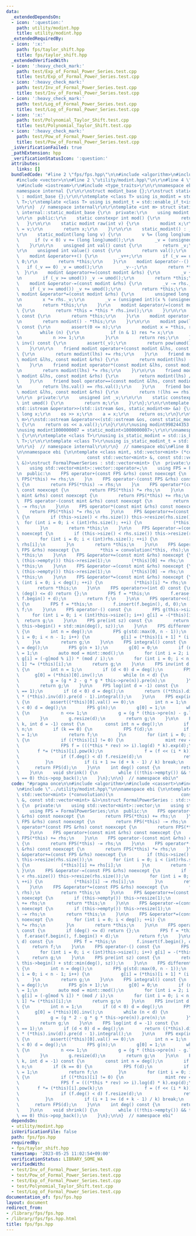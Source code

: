 ```yaml
---
data:
  _extendedDependsOn:
  - icon: ':question:'
    path: utility/modint.hpp
    title: utility/modint.hpp
  _extendedRequiredBy:
  - icon: ':x:'
    path: fps/taylor_shift.hpp
    title: fps/taylor_shift.hpp
  _extendedVerifiedWith:
  - icon: ':heavy_check_mark:'
    path: test/Exp_of_Formal_Power_Series.test.cpp
    title: test/Exp_of_Formal_Power_Series.test.cpp
  - icon: ':heavy_check_mark:'
    path: test/Inv_of_Formal_Power_Series.test.cpp
    title: test/Inv_of_Formal_Power_Series.test.cpp
  - icon: ':heavy_check_mark:'
    path: test/Log_of_Formal_Power_Series.test.cpp
    title: test/Log_of_Formal_Power_Series.test.cpp
  - icon: ':x:'
    path: test/Polynomial_Taylor_Shift.test.cpp
    title: test/Polynomial_Taylor_Shift.test.cpp
  - icon: ':heavy_check_mark:'
    path: test/Pow_of_Formal_Power_Series.test.cpp
    title: test/Pow_of_Formal_Power_Series.test.cpp
  _isVerificationFailed: true
  _pathExtension: hpp
  _verificationStatusIcon: ':question:'
  attributes:
    links: []
  bundledCode: "#line 2 \"fps/fps.hpp\"\n\n#include <algorithm>\n#include <cassert>\n\
    #include <vector>\n\n#line 2 \"utility/modint.hpp\"\n\r\n#line 4 \"utility/modint.hpp\"\
    \n#include <iostream>\r\n#include <type_traits>\r\n\r\nnamespace ebi {\r\n\r\n\
    namespace internal {\r\n\r\nstruct modint_base {};\r\nstruct static_modint_base\
    \ : modint_base {};\r\n\r\ntemplate <class T> using is_modint = std::is_base_of<modint_base,\
    \ T>;\r\ntemplate <class T> using is_modint_t = std::enable_if_t<is_modint<T>::value>;\r\
    \n\r\n}  // namespace internal\r\n\r\ntemplate <int m> struct static_modint :\
    \ internal::static_modint_base {\r\n  private:\r\n    using modint = static_modint;\r\
    \n\r\n  public:\r\n    static constexpr int mod() {\r\n        return m;\r\n \
    \   }\r\n\r\n    static modint raw(int v) {\r\n        modint x;\r\n        x._v\
    \ = v;\r\n        return x;\r\n    }\r\n\r\n    static_modint() : _v(0) {}\r\n\
    \r\n    static_modint(long long v) {\r\n        v %= (long long)umod();\r\n  \
    \      if (v < 0) v += (long long)umod();\r\n        _v = (unsigned int)v;\r\n\
    \    }\r\n\r\n    unsigned int val() const {\r\n        return _v;\r\n    }\r\n\
    \r\n    unsigned int value() const {\r\n        return val();\r\n    }\r\n\r\n\
    \    modint &operator++() {\r\n        _v++;\r\n        if (_v == umod()) _v =\
    \ 0;\r\n        return *this;\r\n    }\r\n    modint &operator--() {\r\n     \
    \   if (_v == 0) _v = umod();\r\n        _v--;\r\n        return *this;\r\n  \
    \  }\r\n    modint &operator+=(const modint &rhs) {\r\n        _v += rhs._v;\r\
    \n        if (_v >= umod()) _v -= umod();\r\n        return *this;\r\n    }\r\n\
    \    modint &operator-=(const modint &rhs) {\r\n        _v -= rhs._v;\r\n    \
    \    if (_v >= umod()) _v += umod();\r\n        return *this;\r\n    }\r\n   \
    \ modint &operator*=(const modint &rhs) {\r\n        unsigned long long x = _v;\r\
    \n        x *= rhs._v;\r\n        _v = (unsigned int)(x % (unsigned long long)umod());\r\
    \n        return *this;\r\n    }\r\n    modint &operator/=(const modint &rhs)\
    \ {\r\n        return *this = *this * rhs.inv();\r\n    }\r\n\r\n    modint operator+()\
    \ const {\r\n        return *this;\r\n    }\r\n    modint operator-() const {\r\
    \n        return modint() - *this;\r\n    }\r\n\r\n    modint pow(long long n)\
    \ const {\r\n        assert(0 <= n);\r\n        modint x = *this, res = 1;\r\n\
    \        while (n) {\r\n            if (n & 1) res *= x;\r\n            x *= x;\r\
    \n            n >>= 1;\r\n        }\r\n        return res;\r\n    }\r\n    modint\
    \ inv() const {\r\n        assert(_v);\r\n        return pow(umod() - 2);\r\n\
    \    }\r\n\r\n    friend modint operator+(const modint &lhs, const modint &rhs)\
    \ {\r\n        return modint(lhs) += rhs;\r\n    }\r\n    friend modint operator-(const\
    \ modint &lhs, const modint &rhs) {\r\n        return modint(lhs) -= rhs;\r\n\
    \    }\r\n    friend modint operator*(const modint &lhs, const modint &rhs) {\r\
    \n        return modint(lhs) *= rhs;\r\n    }\r\n\r\n    friend modint operator/(const\
    \ modint &lhs, const modint &rhs) {\r\n        return modint(lhs) /= rhs;\r\n\
    \    }\r\n    friend bool operator==(const modint &lhs, const modint &rhs) {\r\
    \n        return lhs.val() == rhs.val();\r\n    }\r\n    friend bool operator!=(const\
    \ modint &lhs, const modint &rhs) {\r\n        return !(lhs == rhs);\r\n    }\r\
    \n\r\n  private:\r\n    unsigned int _v;\r\n\r\n    static constexpr unsigned\
    \ int umod() {\r\n        return m;\r\n    }\r\n};\r\n\r\ntemplate <int m>\r\n\
    std::istream &operator>>(std::istream &os, static_modint<m> &a) {\r\n    long\
    \ long x;\r\n    os >> x;\r\n    a = x;\r\n    return os;\r\n}\r\ntemplate <int\
    \ m>\r\nstd::ostream &operator<<(std::ostream &os, const static_modint<m> &a)\
    \ {\r\n    return os << a.val();\r\n}\r\n\r\nusing modint998244353 = static_modint<998244353>;\r\
    \nusing modint1000000007 = static_modint<1000000007>;\r\n\r\nnamespace internal\
    \ {\r\n\r\ntemplate <class T>\r\nusing is_static_modint = std::is_base_of<internal::static_modint_base,\
    \ T>;\r\n\r\ntemplate <class T>\r\nusing is_static_modint_t = std::enable_if_t<is_static_modint<T>::value>;\r\
    \n\r\n}  // namespace internal\r\n\r\n}  // namespace ebi\n#line 8 \"fps/fps.hpp\"\
    \n\nnamespace ebi {\n\ntemplate <class mint, std::vector<mint> (*convolution)(\n\
    \                          const std::vector<mint> &, const std::vector<mint>\
    \ &)>\nstruct FormalPowerSeries : std::vector<mint> {\n  private:\n    using std::vector<mint>::vector;\n\
    \    using std::vector<mint>::vector::operator=;\n    using FPS = FormalPowerSeries;\n\
    \n  public:\n    FPS operator+(const FPS &rhs) const noexcept {\n        return\
    \ FPS(*this) += rhs;\n    }\n    FPS operator-(const FPS &rhs) const noexcept\
    \ {\n        return FPS(*this) -= rhs;\n    }\n    FPS operator*(const FPS &rhs)\
    \ const noexcept {\n        return FPS(*this) *= rhs;\n    }\n\n    FPS operator+(const\
    \ mint &rhs) const noexcept {\n        return FPS(*this) += rhs;\n    }\n\n  \
    \  FPS operator-(const mint &rhs) const noexcept {\n        return FPS(*this)\
    \ -= rhs;\n    }\n\n    FPS operator*(const mint &rhs) const noexcept {\n    \
    \    return FPS(*this) *= rhs;\n    }\n\n    FPS &operator+=(const FPS &rhs) noexcept\
    \ {\n        if (this->size() < rhs.size()) this->resize(rhs.size());\n      \
    \  for (int i = 0; i < (int)rhs.size(); ++i) {\n            (*this)[i] += rhs[i];\n\
    \        }\n        return *this;\n    }\n\n    FPS &operator-=(const FPS &rhs)\
    \ noexcept {\n        if (this->size() < rhs.size()) this->resize(rhs.size());\n\
    \        for (int i = 0; i < (int)rhs.size(); ++i) {\n            (*this)[i] -=\
    \ rhs[i];\n        }\n        return *this;\n    }\n\n    FPS &operator*=(const\
    \ FPS &rhs) noexcept {\n        *this = convolution(*this, rhs);\n        return\
    \ *this;\n    }\n\n    FPS &operator+=(const mint &rhs) noexcept {\n        if\
    \ (this->empty()) this->resize(1);\n        (*this)[0] += rhs;\n        return\
    \ *this;\n    }\n\n    FPS &operator-=(const mint &rhs) noexcept {\n        if\
    \ (this->empty()) this->resize(1);\n        (*this)[0] -= rhs;\n        return\
    \ *this;\n    }\n\n    FPS &operator*=(const mint &rhs) noexcept {\n        for\
    \ (int i = 0; i < deg(); ++i) {\n            (*this)[i] *= rhs;\n        }\n \
    \       return *this;\n    }\n\n    FPS operator>>(int d) const {\n        if\
    \ (deg() <= d) return {};\n        FPS f = *this;\n        f.erase(f.begin(),\
    \ f.begin() + d);\n        return f;\n    }\n\n    FPS operator<<(int d) const\
    \ {\n        FPS f = *this;\n        f.insert(f.begin(), d, 0);\n        return\
    \ f;\n    }\n\n    FPS operator-() const {\n        FPS g(this->size());\n   \
    \     for (int i = 0; i < (int)this->size(); i++) g[i] = -(*this)[i];\n      \
    \  return g;\n    }\n\n    FPS pre(int sz) const {\n        return FPS(this->begin(),\
    \ this->begin() + std::min(deg(), sz));\n    }\n\n    FPS differential() const\
    \ {\n        int n = deg();\n        FPS g(std::max(0, n - 1));\n        for (int\
    \ i = 0; i < n - 1; i++) {\n            g[i] = (*this)[i + 1] * (i + 1);\n   \
    \     }\n        return g;\n    }\n\n    FPS integral() const {\n        int n\
    \ = deg();\n        FPS g(n + 1);\n        g[0] = 0;\n        if (n > 0) g[1]\
    \ = 1;\n        auto mod = mint::mod();\n        for (int i = 2; i <= n; i++)\
    \ g[i] = (-g[mod % i]) * (mod / i);\n        for (int i = 0; i < n; i++) g[i +\
    \ 1] *= (*this)[i];\n        return g;\n    }\n\n    FPS inv(int d = -1) const\
    \ {\n        int n = 1;\n        if (d < 0) d = deg();\n        FPS g(n);\n  \
    \      g[0] = (*this)[0].inv();\n        while (n < d) {\n            n <<= 1;\n\
    \            g = (g * 2 - g * g * this->pre(n)).pre(n);\n        }\n        g.resize(d);\n\
    \        return g;\n    }\n\n    FPS log(int d = -1) const {\n        assert((*this)[0].val()\
    \ == 1);\n        if (d < 0) d = deg();\n        return ((*this).differential()\
    \ * (*this).inv(d)).pre(d - 1).integral();\n    }\n\n    FPS exp(int d = -1) const\
    \ {\n        assert((*this)[0].val() == 0);\n        int n = 1;\n        if (d\
    \ < 0) d = deg();\n        FPS g(n);\n        g[0] = 1;\n        while (n < d)\
    \ {\n            n <<= 1;\n            g = (g * (this->pre(n) - g.log(n) + 1)).pre(n);\n\
    \        }\n        g.resize(d);\n        return g;\n    }\n\n    FPS pow(int64_t\
    \ k, int d = -1) const {\n        const int n = deg();\n        if (d < 0) d =\
    \ n;\n        if (k == 0) {\n            FPS f(d);\n            if (d > 0) f[0]\
    \ = 1;\n            return f;\n        }\n        for (int i = 0; i < n; i++)\
    \ {\n            if ((*this)[i] != 0) {\n                mint rev = (*this)[i].inv();\n\
    \                FPS f = (((*this * rev) >> i).log(d) * k).exp(d);\n         \
    \       f *= (*this)[i].pow(k);\n                f = (f << (i * k)).pre(d);\n\
    \                if (f.deg() < d) f.resize(d);\n                return f;\n  \
    \          }\n            if (i + 1 >= (d + k - 1) / k) break;\n        }\n  \
    \      return FPS(d);\n    }\n\n    int deg() const {\n        return (*this).size();\n\
    \    }\n\n    void shrink() {\n        while ((!this->empty()) && this->back()\
    \ == 0) this->pop_back();\n    }\n};\n\n}  // namespace ebi\n"
  code: "#pragma once\n\n#include <algorithm>\n#include <cassert>\n#include <vector>\n\
    \n#include \"../utility/modint.hpp\"\n\nnamespace ebi {\n\ntemplate <class mint,\
    \ std::vector<mint> (*convolution)(\n                          const std::vector<mint>\
    \ &, const std::vector<mint> &)>\nstruct FormalPowerSeries : std::vector<mint>\
    \ {\n  private:\n    using std::vector<mint>::vector;\n    using std::vector<mint>::vector::operator=;\n\
    \    using FPS = FormalPowerSeries;\n\n  public:\n    FPS operator+(const FPS\
    \ &rhs) const noexcept {\n        return FPS(*this) += rhs;\n    }\n    FPS operator-(const\
    \ FPS &rhs) const noexcept {\n        return FPS(*this) -= rhs;\n    }\n    FPS\
    \ operator*(const FPS &rhs) const noexcept {\n        return FPS(*this) *= rhs;\n\
    \    }\n\n    FPS operator+(const mint &rhs) const noexcept {\n        return\
    \ FPS(*this) += rhs;\n    }\n\n    FPS operator-(const mint &rhs) const noexcept\
    \ {\n        return FPS(*this) -= rhs;\n    }\n\n    FPS operator*(const mint\
    \ &rhs) const noexcept {\n        return FPS(*this) *= rhs;\n    }\n\n    FPS\
    \ &operator+=(const FPS &rhs) noexcept {\n        if (this->size() < rhs.size())\
    \ this->resize(rhs.size());\n        for (int i = 0; i < (int)rhs.size(); ++i)\
    \ {\n            (*this)[i] += rhs[i];\n        }\n        return *this;\n   \
    \ }\n\n    FPS &operator-=(const FPS &rhs) noexcept {\n        if (this->size()\
    \ < rhs.size()) this->resize(rhs.size());\n        for (int i = 0; i < (int)rhs.size();\
    \ ++i) {\n            (*this)[i] -= rhs[i];\n        }\n        return *this;\n\
    \    }\n\n    FPS &operator*=(const FPS &rhs) noexcept {\n        *this = convolution(*this,\
    \ rhs);\n        return *this;\n    }\n\n    FPS &operator+=(const mint &rhs)\
    \ noexcept {\n        if (this->empty()) this->resize(1);\n        (*this)[0]\
    \ += rhs;\n        return *this;\n    }\n\n    FPS &operator-=(const mint &rhs)\
    \ noexcept {\n        if (this->empty()) this->resize(1);\n        (*this)[0]\
    \ -= rhs;\n        return *this;\n    }\n\n    FPS &operator*=(const mint &rhs)\
    \ noexcept {\n        for (int i = 0; i < deg(); ++i) {\n            (*this)[i]\
    \ *= rhs;\n        }\n        return *this;\n    }\n\n    FPS operator>>(int d)\
    \ const {\n        if (deg() <= d) return {};\n        FPS f = *this;\n      \
    \  f.erase(f.begin(), f.begin() + d);\n        return f;\n    }\n\n    FPS operator<<(int\
    \ d) const {\n        FPS f = *this;\n        f.insert(f.begin(), d, 0);\n   \
    \     return f;\n    }\n\n    FPS operator-() const {\n        FPS g(this->size());\n\
    \        for (int i = 0; i < (int)this->size(); i++) g[i] = -(*this)[i];\n   \
    \     return g;\n    }\n\n    FPS pre(int sz) const {\n        return FPS(this->begin(),\
    \ this->begin() + std::min(deg(), sz));\n    }\n\n    FPS differential() const\
    \ {\n        int n = deg();\n        FPS g(std::max(0, n - 1));\n        for (int\
    \ i = 0; i < n - 1; i++) {\n            g[i] = (*this)[i + 1] * (i + 1);\n   \
    \     }\n        return g;\n    }\n\n    FPS integral() const {\n        int n\
    \ = deg();\n        FPS g(n + 1);\n        g[0] = 0;\n        if (n > 0) g[1]\
    \ = 1;\n        auto mod = mint::mod();\n        for (int i = 2; i <= n; i++)\
    \ g[i] = (-g[mod % i]) * (mod / i);\n        for (int i = 0; i < n; i++) g[i +\
    \ 1] *= (*this)[i];\n        return g;\n    }\n\n    FPS inv(int d = -1) const\
    \ {\n        int n = 1;\n        if (d < 0) d = deg();\n        FPS g(n);\n  \
    \      g[0] = (*this)[0].inv();\n        while (n < d) {\n            n <<= 1;\n\
    \            g = (g * 2 - g * g * this->pre(n)).pre(n);\n        }\n        g.resize(d);\n\
    \        return g;\n    }\n\n    FPS log(int d = -1) const {\n        assert((*this)[0].val()\
    \ == 1);\n        if (d < 0) d = deg();\n        return ((*this).differential()\
    \ * (*this).inv(d)).pre(d - 1).integral();\n    }\n\n    FPS exp(int d = -1) const\
    \ {\n        assert((*this)[0].val() == 0);\n        int n = 1;\n        if (d\
    \ < 0) d = deg();\n        FPS g(n);\n        g[0] = 1;\n        while (n < d)\
    \ {\n            n <<= 1;\n            g = (g * (this->pre(n) - g.log(n) + 1)).pre(n);\n\
    \        }\n        g.resize(d);\n        return g;\n    }\n\n    FPS pow(int64_t\
    \ k, int d = -1) const {\n        const int n = deg();\n        if (d < 0) d =\
    \ n;\n        if (k == 0) {\n            FPS f(d);\n            if (d > 0) f[0]\
    \ = 1;\n            return f;\n        }\n        for (int i = 0; i < n; i++)\
    \ {\n            if ((*this)[i] != 0) {\n                mint rev = (*this)[i].inv();\n\
    \                FPS f = (((*this * rev) >> i).log(d) * k).exp(d);\n         \
    \       f *= (*this)[i].pow(k);\n                f = (f << (i * k)).pre(d);\n\
    \                if (f.deg() < d) f.resize(d);\n                return f;\n  \
    \          }\n            if (i + 1 >= (d + k - 1) / k) break;\n        }\n  \
    \      return FPS(d);\n    }\n\n    int deg() const {\n        return (*this).size();\n\
    \    }\n\n    void shrink() {\n        while ((!this->empty()) && this->back()\
    \ == 0) this->pop_back();\n    }\n};\n\n}  // namespace ebi"
  dependsOn:
  - utility/modint.hpp
  isVerificationFile: false
  path: fps/fps.hpp
  requiredBy:
  - fps/taylor_shift.hpp
  timestamp: '2023-05-25 11:02:54+09:00'
  verificationStatus: LIBRARY_SOME_WA
  verifiedWith:
  - test/Inv_of_Formal_Power_Series.test.cpp
  - test/Pow_of_Formal_Power_Series.test.cpp
  - test/Exp_of_Formal_Power_Series.test.cpp
  - test/Polynomial_Taylor_Shift.test.cpp
  - test/Log_of_Formal_Power_Series.test.cpp
documentation_of: fps/fps.hpp
layout: document
redirect_from:
- /library/fps/fps.hpp
- /library/fps/fps.hpp.html
title: fps/fps.hpp
---
```

